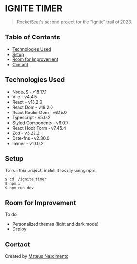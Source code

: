 # IGNITE TIMER
> RocketSeat's second project for the "Ignite" trail of 2023.

## Table of Contents
* [Technologies Used](#technologies-used)
* [Setup](#setup)
* [Room for Improvement](#room-for-improvement)
* [Contact](#contact)

## Technologies Used
- NodeJS - v18.17.1
- Vite - v4.4.5
- React - v18.2.0
- React Dom - v18.2.0
- React Router Dom - v6.15.0
- Typescript - v5.0.2
- Styled Components - v6.0.7
- React Hook Form - v7.45.4
- Zod - v3.22.2
- Date-fns - v2.30.0
- Immer - v10.0.2

## Setup
To run this project, install it locally using npm:
```
$ cd ./ignite_timer
$ npm i
$ npm run dev
```

## Room for Improvement
To do:
- Personalized themes (light and dark mode)
- Deploy

## Contact
Created by [Mateus Nascimento](https://www.linkedin.com/in/mateus-nascimento-735b7b1b6/)
